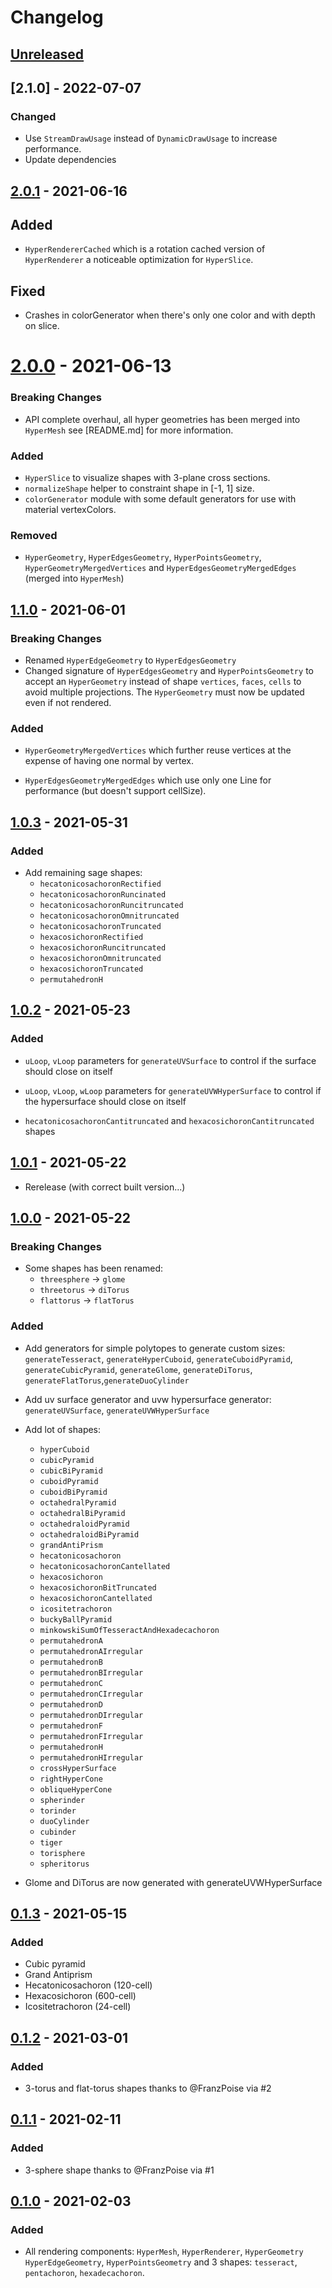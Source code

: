 # Changelog

## [Unreleased]

## [2.1.0] - 2022-07-07

### Changed

- Use `StreamDrawUsage` instead of `DynamicDrawUsage` to increase performance.
- Update dependencies

## [2.0.1] - 2021-06-16

## Added

- `HyperRendererCached` which is a rotation cached version of `HyperRenderer` a noticeable optimization for `HyperSlice`.

## Fixed

- Crashes in colorGenerator when there's only one color and with depth on slice.

# [2.0.0] - 2021-06-13

### Breaking Changes

- API complete overhaul, all hyper geometries has been merged into `HyperMesh` see [README.md] for more information.

### Added

- `HyperSlice` to visualize shapes with 3-plane cross sections.
- `normalizeShape` helper to constraint shape in [-1, 1] size.
- `colorGenerator` module with some default generators for use with material vertexColors.

### Removed

- `HyperGeometry`, `HyperEdgesGeometry`, `HyperPointsGeometry`, `HyperGeometryMergedVertices` and `HyperEdgesGeometryMergedEdges` (merged into `HyperMesh`)

## [1.1.0] - 2021-06-01

### Breaking Changes

- Renamed `HyperEdgeGeometry` to `HyperEdgesGeometry`
- Changed signature of `HyperEdgesGeometry` and `HyperPointsGeometry` to accept an `HyperGeometry` instead of shape `vertices`, `faces`, `cells` to avoid multiple projections. The `HyperGeometry` must now be updated even if not rendered.

### Added

- `HyperGeometryMergedVertices` which further reuse vertices at the expense of having one normal by vertex.

- `HyperEdgesGeometryMergedEdges` which use only one Line for performance (but doesn't support cellSize).

## [1.0.3] - 2021-05-31

### Added

- Add remaining sage shapes:
  - `hecatonicosachoronRectified`
  - `hecatonicosachoronRuncinated`
  - `hecatonicosachoronRuncitruncated`
  - `hecatonicosachoronOmnitruncated`
  - `hecatonicosachoronTruncated`
  - `hexacosichoronRectified`
  - `hexacosichoronRuncitruncated`
  - `hexacosichoronOmnitruncated`
  - `hexacosichoronTruncated`
  - `permutahedronH`

## [1.0.2] - 2021-05-23

### Added

- `uLoop`, `vLoop` parameters for `generateUVSurface` to control if the surface should close on itself
- `uLoop`, `vLoop`, `wLoop` parameters for `generateUVWHyperSurface` to control if the hypersurface should close on itself

- `hecatonicosachoronCantitruncated` and `hexacosichoronCantitruncated` shapes

## [1.0.1] - 2021-05-22

- Rerelease (with correct built version...)

## [1.0.0] - 2021-05-22

### Breaking Changes

- Some shapes has been renamed:
  - `threesphere` -> `glome`
  - `threetorus` -> `diTorus`
  - `flattorus` -> `flatTorus`

### Added

- Add generators for simple polytopes to generate custom sizes: `generateTesseract`, `generateHyperCuboid`, `generateCuboidPyramid`, `generateCubicPyramid`, `generateGlome`, `generateDiTorus`, `generateFlatTorus`,`generateDuoCylinder`
- Add uv surface generator and uvw hypersurface generator: `generateUVSurface`, `generateUVWHyperSurface`
- Add lot of shapes:

  - `hyperCuboid`
  - `cubicPyramid`
  - `cubicBiPyramid`
  - `cuboidPyramid`
  - `cuboidBiPyramid`
  - `octahedralPyramid`
  - `octahedralBiPyramid`
  - `octahedraloidPyramid`
  - `octahedraloidBiPyramid`
  - `grandAntiPrism`
  - `hecatonicosachoron`
  - `hecatonicosachoronCantellated`
  - `hexacosichoron`
  - `hexacosichoronBitTruncated`
  - `hexacosichoronCantellated`
  - `icositetrachoron`
  - `buckyBallPyramid`
  - `minkowskiSumOfTesseractAndHexadecachoron`
  - `permutahedronA`
  - `permutahedronAIrregular`
  - `permutahedronB`
  - `permutahedronBIrregular`
  - `permutahedronC`
  - `permutahedronCIrregular`
  - `permutahedronD`
  - `permutahedronDIrregular`
  - `permutahedronF`
  - `permutahedronFIrregular`
  - `permutahedronH`
  - `permutahedronHIrregular`
  - `crossHyperSurface`
  - `rightHyperCone`
  - `obliqueHyperCone`
  - `spherinder`
  - `torinder`
  - `duoCylinder`
  - `cubinder`
  - `tiger`
  - `torisphere`
  - `spheritorus`

- Glome and DiTorus are now generated with generateUVWHyperSurface

## [0.1.3] - 2021-05-15

### Added

- Cubic pyramid
- Grand Antiprism
- Hecatonicosachoron (120-cell)
- Hexacosichoron (600-cell)
- Icositetrachoron (24-cell)

## [0.1.2] - 2021-03-01

### Added

- 3-torus and flat-torus shapes thanks to @FranzPoise via #2

## [0.1.1] - 2021-02-11

### Added

- 3-sphere shape thanks to @FranzPoise via #1

## [0.1.0] - 2021-02-03

### Added

- All rendering components: `HyperMesh`, `HyperRenderer`, `HyperGeometry` `HyperEdgeGeometry`, `HyperPointsGeometry` and 3 shapes: `tesseract`, `pentachoron`, `hexadecachoron`.

[unreleased]: https://github.com/paradoxxxzero/four.js/compare/v2.1.0...HEAD
[2.0.1]: https://github.com/paradoxxxzero/four.js/compare/v2.0.1...v2.1.0
[2.0.1]: https://github.com/paradoxxxzero/four.js/compare/v2.0.0...v2.0.1
[2.0.0]: https://github.com/paradoxxxzero/four.js/compare/v1.1.0...v2.0.0
[1.1.0]: https://github.com/paradoxxxzero/four.js/compare/v1.0.3...v1.1.0
[1.0.3]: https://github.com/paradoxxxzero/four.js/compare/v1.0.2...v1.0.3
[1.0.2]: https://github.com/paradoxxxzero/four.js/compare/v1.0.1...v1.0.2
[1.0.1]: https://github.com/paradoxxxzero/four.js/compare/v1.0.0...v1.0.1
[1.0.0]: https://github.com/paradoxxxzero/four.js/compare/v0.1.3...v1.0.0
[0.1.3]: https://github.com/paradoxxxzero/four.js/compare/v0.1.2...v0.1.3
[0.1.2]: https://github.com/paradoxxxzero/four.js/compare/v0.1.1...v0.1.2
[0.1.1]: https://github.com/paradoxxxzero/four.js/compare/v0.1.0...v0.1.1
[0.1.0]: https://github.com/paradoxxxzero/four.js/compare/...v0.1.0
